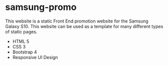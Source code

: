 # samsung-promo

This website is a static Front End promotion website for the Samsung Galaxy S10. This website can be used as a template for many different types of static pages.

- HTML 5
- CSS 3
- Bootstrap 4
- Responsive UI Design
